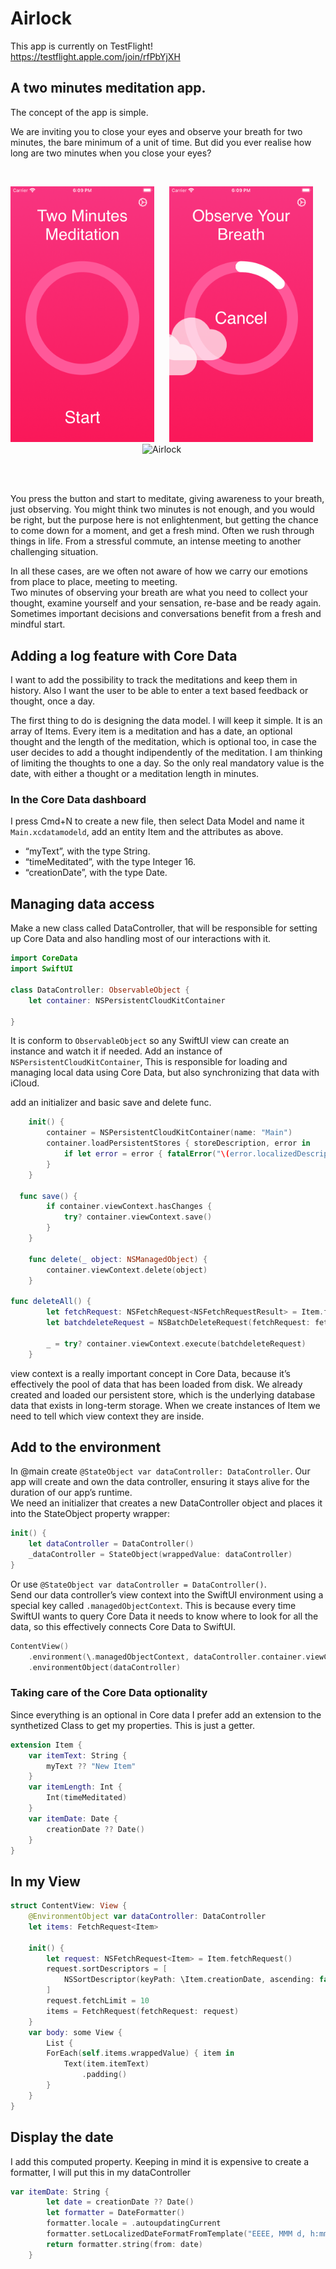 # Airlock

This app is currently on TestFlight!  
https://testflight.apple.com/join/rfPbYjXH

## A two minutes meditation app.

The concept of the app is simple. 

We are inviting you to close your eyes and observe your breath for two minutes, the bare minimum of a unit of time. But did you ever realise how long are two minutes when you close your eyes?

<br>
<p align="center">
  <img src="screens/airlock0.png" width="230"  title="Airlock">&nbsp;&nbsp;&nbsp;&nbsp;&nbsp;
<img src="screens/airlock1.png" width="230"  title="Airlock">&nbsp;&nbsp;&nbsp;&nbsp;&nbsp;
  <img src="screens/airlock.gif" width="230"  title="Airlock">&nbsp;&nbsp;&nbsp;&nbsp;&nbsp;
</p>
<br></br>


You press the button and start to meditate, giving awareness to your breath, just observing. You might think two minutes is not enough, and you would be right, but the purpose here is not enlightenment, but getting the chance to come down for a moment, and get a fresh mind. 
Often we rush through things in life. From a stressful commute, an intense meeting to another challenging situation.  

In all these cases, are we often not aware of how we carry our emotions from place to place, meeting to meeting.  
Two minutes of observing your breath are what you need to collect your thought, examine yourself and your sensation, re-base and be ready again.   
Sometimes important decisions and conversations benefit from a fresh and mindful start.

## Adding a log feature with Core Data

I want to add the possibility to track the meditations and keep them in history. Also I want the user to be able to enter a text based feedback or thought, once a day.  

The first thing to do is designing the data model. I will keep it simple. It is an array of Items. Every item is a meditation and has a date, an optional thought and the length of the meditation, which is optional too, in case the user decides to add a thought indipendently of the meditation. I am thinking of limiting the thoughts to one a day. So the only real mandatory value is the date, with either a thought or a meditation length in minutes.  

### In the Core Data dashboard
I press Cmd+N to create a new file, then select Data Model and name it `Main.xcdatamodeld`, add an entity Item and the attributes as above. 

- “myText”, with the type String.
- “timeMeditated”, with the type Integer 16.
- “creationDate”, with the type Date.

## Managing data access

Make a new class called DataController, that will be responsible for setting up Core Data and also handling most of our interactions with it.  

```swift
import CoreData 
import SwiftUI

class DataController: ObservableObject {
	let container: NSPersistentCloudKitContainer
  
}
```

It is conform to `ObservableObject` so any SwiftUI view can create an instance and watch it if needed. Add an instance of `NSPersistentCloudKitContainer`, This is responsible for loading and managing local data using Core Data, but also synchronizing that data with iCloud. 

add an initializer and basic save and delete func.
```swift
	init() {
		container = NSPersistentCloudKitContainer(name: "Main")
		container.loadPersistentStores { storeDescription, error in
			if let error = error { fatalError("\(error.localizedDescription)") }
		}
	}
  
  func save() {
		if container.viewContext.hasChanges {
			try? container.viewContext.save()
		}
	}

	func delete(_ object: NSManagedObject) {
		container.viewContext.delete(object)
	}

func deleteAll() {
		let fetchRequest: NSFetchRequest<NSFetchRequestResult> = Item.fetchRequest()
		let batchdeleteRequest = NSBatchDeleteRequest(fetchRequest: fetchRequest)

		_ = try? container.viewContext.execute(batchdeleteRequest)
	}

```
view context is a really important concept in Core Data, because it’s effectively the pool of data that has been loaded from disk. We already created and loaded our persistent store, which is the underlying database data that exists in long-term storage. When we create instances of Item we need to tell which view context they are inside.

## Add to the environment
In @main create `@StateObject var dataController: DataController`.
Our app will create and own the data controller, ensuring it stays alive for the duration of our app’s runtime.  
We need an initializer that creates a new DataController object and places it into the StateObject property wrapper:
```swift
init() {
	let dataController = DataController()
	_dataController = StateObject(wrappedValue: dataController)
}
```
Or use `@StateObject var dataController = DataController()`.  
Send our data controller’s view context into the SwiftUI environment using a special key called `.managedObjectContext`. This is because every time SwiftUI wants to query Core Data it needs to know where to look for all the data, so this effectively connects Core Data to SwiftUI.  
```swift
ContentView()
	.environment(\.managedObjectContext, dataController.container.viewContext)
	.environmentObject(dataController)
```

### Taking care of the Core Data optionality
Since everything is an optional in Core data I prefer add an extension to the synthetized Class to get my properties. This is just a getter.
``` swift
extension Item {
	var itemText: String {
		myText ?? "New Item"
	}
	var itemLength: Int {
		Int(timeMeditated)
	}
	var itemDate: Date {
		creationDate ?? Date()
	}
}
```

## In my View
 
``` swift
struct ContentView: View {
	@EnvironmentObject var dataController: DataController
	let items: FetchRequest<Item>

	init() {
		let request: NSFetchRequest<Item> = Item.fetchRequest()
		request.sortDescriptors = [
			NSSortDescriptor(keyPath: \Item.creationDate, ascending: false)
		]
		request.fetchLimit = 10
		items = FetchRequest(fetchRequest: request)
	}
	var body: some View {
		List {
		ForEach(self.items.wrappedValue) { item in
			Text(item.itemText)
				.padding()
		}
	}
}
```

## Display the date
I add this computed property. Keeping in mind it is expensive to create a formatter, I will put this in my dataController
```swift
var itemDate: String {
		let date = creationDate ?? Date()
		let formatter = DateFormatter()
		formatter.locale = .autoupdatingCurrent
		formatter.setLocalizedDateFormatFromTemplate("EEEE, MMM d, h:mm a")
		return formatter.string(from: date)
	}
```


